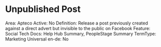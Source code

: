 # Unpublished Post

Area: Apteco
Active: No
Definition: Release a post previously created against a direct advert but invisible to the public on Facebook
Feature: Social
Tech Docs: Help Hub Summary, PeopleStage Summary
TermType: Marketing
Universal en-de: No